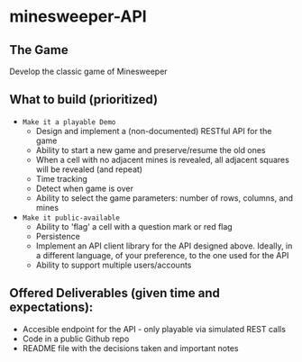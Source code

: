 # minesweeper-API

## The Game
Develop the classic game of Minesweeper

## What to build (prioritized)
 * `Make it a playable Demo`
   * Design and implement a (non-documented) RESTful API for the game
   * Ability to start a new game and preserve/resume the old ones
   * When a cell with no adjacent mines is revealed, all adjacent squares will be revealed (and repeat)
   * Time tracking
   * Detect when game is over
   * Ability to select the game parameters: number of rows, columns, and mines
 * `Make it public-available`
   * Ability to 'flag' a cell with a question mark or red flag
   * Persistence
   * Implement an API client library for the API designed above. Ideally, in a different language, of your preference, to the one used for the API
   * Ability to support multiple users/accounts

## Offered Deliverables (given time and expectations):
 * Accesible endpoint for the API - only playable via simulated REST calls
 * Code in a public Github repo
 * README file with the decisions taken and important notes

